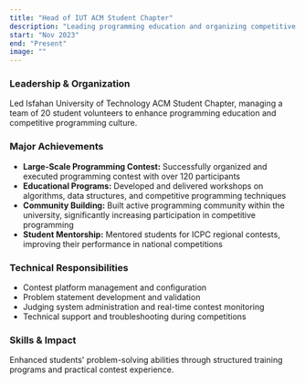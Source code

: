 ```yaml
---
title: "Head of IUT ACM Student Chapter"
description: "Leading programming education and organizing competitive programming events"
start: "Nov 2023"
end: "Present"
image: ""
---
```


### Leadership & Organization
Led Isfahan University of Technology ACM Student Chapter, managing a team of 20 student volunteers to enhance programming education and competitive programming culture.

### Major Achievements
- **Large-Scale Programming Contest:** Successfully organized and executed programming contest with over 120 participants
- **Educational Programs:** Developed and delivered workshops on algorithms, data structures, and competitive programming techniques
- **Community Building:** Built active programming community within the university, significantly increasing participation in competitive programming
- **Student Mentorship:** Mentored students for ICPC regional contests, improving their performance in national competitions

### Technical Responsibilities
- Contest platform management and configuration
- Problem statement development and validation
- Judging system administration and real-time contest monitoring
- Technical support and troubleshooting during competitions

### Skills & Impact
Enhanced students' problem-solving abilities through structured training programs and practical contest experience.

